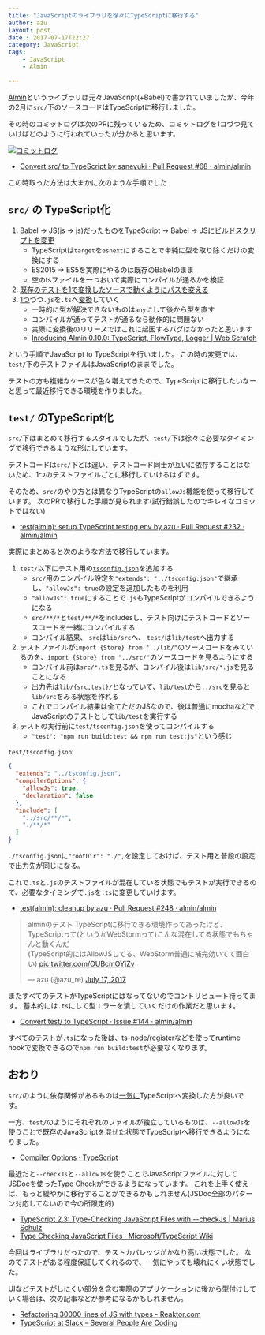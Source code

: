 ```yaml
---
title: "JavaScriptのライブラリを徐々にTypeScriptに移行する"
author: azu
layout: post
date : 2017-07-17T22:27
category: JavaScript
tags:
    - JavaScript
    - Almin

---
```


[Almin](https://github.com/almin/almin "Almin")というライブラリは元々JavaScript(+Babel)で書かれていましたが、今年の2月に`src/`下のソースコードはTypeScriptに移行しました。

その時のコミットログは次のPRに残っているため、コミットログを1コづつ見ていけばどのように行われていったが分かると思います。

[![コミットログ](https://efcl.info/wp-content/uploads/2017/07/17-1500298209.png)](https://github.com/almin/almin/pull/68/commits)

- [Convert src/ to TypeScript by saneyuki · Pull Request #68 · almin/almin](https://github.com/almin/almin/pull/68 "Convert src/ to TypeScript by saneyuki · Pull Request #68 · almin/almin")

この時取った方法は大まかに次のような手順でした

## `src/` の TypeScript化

1. Babel -> JS(js -> js)だったものをTypeScript -> Babel -> JSに[ビルドスクリプトを変更](https://github.com/almin/almin/pull/68/commits/7afc5a9d5ed2aa2f45da497f07c881a8c13767f6)
	- TypeScriptは`target`を`esnext`にすることで単純に型を取り除くだけの変換にする
	- ES2015 -> ES5を実際にやるのは既存のBabelのまま
	- 空のtsファイルを一つおいて実際にコンパイルが通るかを検証
2. [既存のテストを1で変換したソースで動くようにパスを変える](https://github.com/almin/almin/pull/68/commits/721d9fec6066fdc4b091b851f962c1d3ef60ace9)
3. [1つ](https://github.com/almin/almin/pull/68/commits/d83ccc11cf69f807e99b54add0de7ba469953cfb)づつ`.js`を`.ts`へ[変換](https://github.com/almin/almin/pull/68/commits/27520ff7eecb834870d2095d6050e33983cefd06)していく
	- 一時的に型が解決できないものは`any`にして後から型を直す
	- コンパイルが通ってテストが通るなら動作的に問題ない
	- 実際に変換後のリリースではこれに起因するバグはなかったと思います
	- [Inroducing Almin 0.10.0: TypeScript, FlowType, Logger | Web Scratch](https://efcl.info/2017/03/08/almim0.10/ "Inroducing Almin 0.10.0: TypeScript, FlowType, Logger | Web Scratch")
	
という手順でJavaScript to TypeScriptを行いました。
この時の変更では、`test/`下のテストファイルはJavaScriptのままでした。

テストの方も複雑なケースが色々増えてきたので、TypeScriptに移行したいなーと思って最近移行できる環境を作りました。

## `test/` のTypeScript化

`src/`下はまとめて移行するスタイルでしたが、`test/`下は徐々に必要なタイミングで移行できるような形にしています。

テストコードは`src/`下とは違い、テストコード同士が互いに依存することはないため、1つのテストファイルごとに移行していけるはずです。

そのため、`src/`のやり方とは異なりTypeScriptの`allowJs`機能を使って移行しています。
次のPRで移行した手順が見られます(試行錯誤したのでキレイなコミットではない)

- [test(almin): setup TypeScript testing env by azu · Pull Request #232 · almin/almin](https://github.com/almin/almin/pull/232 "test(almin): setup TypeScript testing env by azu · Pull Request #232 · almin/almin")

実際にまとめると次のような方法で移行しています。

1. `test/`以下にテスト用の[`tsconfig.json`](https://github.com/almin/almin/blob/8a52b440b68693151b589415825fd6a26ebb6ada/packages/almin/test/tsconfig.json)を追加する
	- `src/`用のコンパイル設定を`"extends": "../tsconfig.json"`で継承し、`"allowJs": true`の設定を追加したものを利用
	- `"allowJs": true`にすることで`.js`もTypeScriptがコンパイルできるようになる
	- `src/**/*`と`test/**/*`をincludesし、テスト向けにテストコードとソースコードを一緒にコンパイルする
	- コンパイル結果、 `src`は`lib/src`へ、 `test/`は`lib/test`へ出力する
1. テストファイルが`import {Store} from "../lib/"`のソースコードをみているのを、`import {Store} from "../src/"`のソースコードを見るようにする
	- コンパイル前は`src/*.ts`を見るが、コンパイル後は`lib/src/*.js`を見ることになる
	- 出力先は`lib/{src,test}/`となっていて、`lib/test`から`../src`を見ると`lib/src`をみる状態を作れる
	- これでコンパイル結果は全てただのJSなので、後は普通にmochaなどでJavaScriptのテストとして`lib/test`を実行する
1. テストの実行前に`test/tsconfig.json`を使ってコンパイルする
	- `"test": "npm run build:test && npm run test:js"`という感じ

`test/tsconfig.json`:
	
```json
{
  "extends": "../tsconfig.json",
  "compilerOptions": {
    "allowJs": true,
    "declaration": false
  },
  "include": [
    "../src/**/*",
    "./**/*"
  ]
}
```	

`./tsconfig.json`に`"rootDir": "./",`を設定しておけば、テスト用と普段の設定で出力先が同じになる。

これで`.ts`と`.js`のテストファイルが混在している状態でもテストが実行できるので、必要なタイミングで`.js`を`.ts`に変更していけます。

- [test(almin): cleanup by azu · Pull Request #248 · almin/almin](https://github.com/almin/almin/pull/248 "test(almin): cleanup by azu · Pull Request #248 · almin/almin")

<blockquote class="twitter-tweet" data-partner="tweetdeck"><p lang="ja" dir="ltr">alminのテスト TypeScriptに移行できる環境作ってあったけど、TypeScriptって(というかWebStormって)こんな混在してる状態でもちゃんと動くんだ<br>(TypeScript的にはAllowJSしてる、WebStorm普通に補完効いてて面白い) <a href="https://t.co/OUBcmOYjZv">pic.twitter.com/OUBcmOYjZv</a></p>&mdash; azu (@azu_re) <a href="https://twitter.com/azu_re/status/886935717393215489">July 17, 2017</a></blockquote>
<script async src="//platform.twitter.com/widgets.js" charset="utf-8"></script>

またすべてのテストがTypeScriptにはなってないのでコントリビュート待ってます。
基本的には`.ts`にして型エラーを潰していくだけの作業だと思います。

- [Convert test/ to TypeScript · Issue #144 · almin/almin](https://github.com/almin/almin/issues/144 "Convert test/ to TypeScript · Issue #144 · almin/almin")


すべてのテストが`.ts`になった後は、[ts-node/register](https://github.com/TypeStrong/ts-node "ts-node/register")などを使ってruntime hookで変換できるので`npm run build:test`が必要なくなります。

## おわり

`src/`のように依存関係があるものは[一気に](https://github.com/almin/almin/pull/68)TypeScriptへ変換した方が良いです。

一方、`test/`のようにそれぞれのファイルが独立しているものは、`--allowJs`を使うことで既存のJavaScriptを混ぜた状態でTypeScriptへ移行できるようになりました。

- [Compiler Options · TypeScript](https://www.typescriptlang.org/docs/handbook/compiler-options.html "Compiler Options · TypeScript")

最近だと`--checkJs`と`--allowJs`を使うことでJavaScriptファイルに対してJSDocを使ったType Checkができるようになっています。
これを上手く使えば、もっと緩やかに移行することができるかもしれません(JSDoc全部のパターン対応してないので今の所限定的)

- [TypeScript 2.3: Type-Checking JavaScript Files with --checkJs | Marius Schulz](https://blog.mariusschulz.com/2017/06/16/typescript-2-3-type-checking-javascript-files-with-checkjs "TypeScript 2.3: Type-Checking JavaScript Files with --checkJs | Marius Schulz")
- [Type Checking JavaScript Files · Microsoft/TypeScript Wiki](https://github.com/Microsoft/TypeScript/wiki/Type-Checking-JavaScript-Files "Type Checking JavaScript Files · Microsoft/TypeScript Wiki")

今回はライブラリだったので、テストカバレッジがかなり高い状態でした。
なのでテストがある程度保証してくれるので、一気にやっても壊れにくい状態でした。

UIなどテストがしにくい部分を含む実際のアプリケーションに後から型付けしていく場合は、次の記事などが参考になるかもしれません。

- [Refactoring 30000 lines of JS with types - Reaktor.com](https://www.reaktor.com/blog/refactoring-30000-lines-js-types/ "Refactoring 30000 lines of JS with types - Reaktor.com")
- [TypeScript at Slack – Several People Are Coding](https://slack.engineering/typescript-at-slack-a81307fa288d "TypeScript at Slack – Several People Are Coding")
